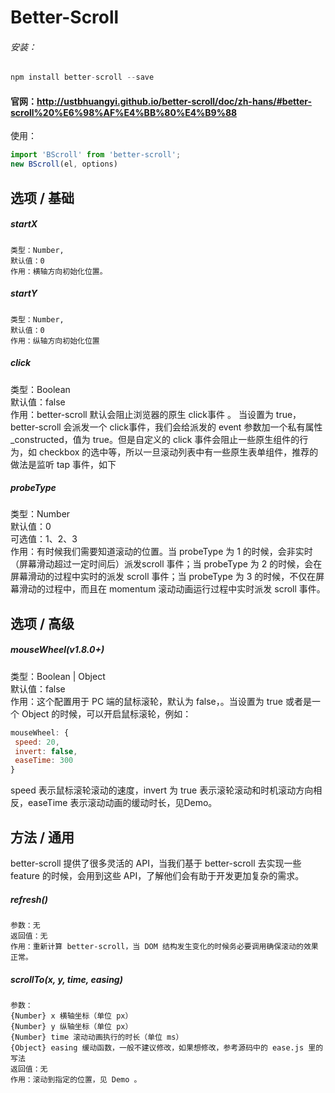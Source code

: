 # Better-Scroll
###### 安装：
````javascript
npm install better-scroll --save
````
#### 官网：http://ustbhuangyi.github.io/better-scroll/doc/zh-hans/#better-scroll%20%E6%98%AF%E4%BB%80%E4%B9%88

使用：  
````javascript
import 'BScroll' from 'better-scroll';  
new BScroll(el, options)
````
## 选项 / 基础  

##### startX
````
类型：Number,
默认值：0
作用：横轴方向初始化位置。
````
#####  startY
````
类型：Number,
默认值：0
作用：纵轴方向初始化位置
````

#####  click
类型：Boolean  
默认值：false  
作用：better-scroll 默认会阻止浏览器的原生 click事件 。
当设置为 true，better-scroll 会派发一个 click事件，我们会给派发的 event 参数加一个私有属性_constructed，值为 true。但是自定义的 click 事件会阻止一些原生组件的行为，如 checkbox 的选中等，所以一旦滚动列表中有一些原生表单组件，推荐的做法是监听 tap 事件，如下

##### probeType
类型：Number  
默认值：0  
可选值：1、2、3  
作用：有时候我们需要知道滚动的位置。当 probeType 为 1 的时候，会非实时（屏幕滑动超过一定时间后）派发scroll 事件；当 probeType 为 2 的时候，会在屏幕滑动的过程中实时的派发 scroll 事件；当 probeType 为 3 的时候，不仅在屏幕滑动的过程中，而且在 momentum 滚动动画运行过程中实时派发 scroll 事件。

## 选项 / 高级
##### mouseWheel(v1.8.0+)  
类型：Boolean | Object  
默认值：false  
作用：这个配置用于 PC 端的鼠标滚轮，默认为 false，。当设置为 true 或者是一个 Object 的时候，可以开启鼠标滚轮，例如：
````javascript
mouseWheel: {
 speed: 20,
 invert: false,
 easeTime: 300
}
````
speed 表示鼠标滚轮滚动的速度，invert 为 true 表示滚轮滚动和时机滚动方向相反，easeTime 表示滚动动画的缓动时长，见Demo。

## 方法 / 通用
better-scroll 提供了很多灵活的 API，当我们基于 better-scroll 去实现一些 feature 的时候，会用到这些 API，了解他们会有助于开发更加复杂的需求。

##### refresh()  
````
参数：无
返回值：无
作用：重新计算 better-scroll，当 DOM 结构发生变化的时候务必要调用确保滚动的效果正常。
````
##### scrollTo(x, y, time, easing)
````
参数：
{Number} x 横轴坐标（单位 px）
{Number} y 纵轴坐标（单位 px）
{Number} time 滚动动画执行的时长（单位 ms）
{Object} easing 缓动函数，一般不建议修改，如果想修改，参考源码中的 ease.js 里的写法
返回值：无
作用：滚动到指定的位置，见 Demo 。
````

